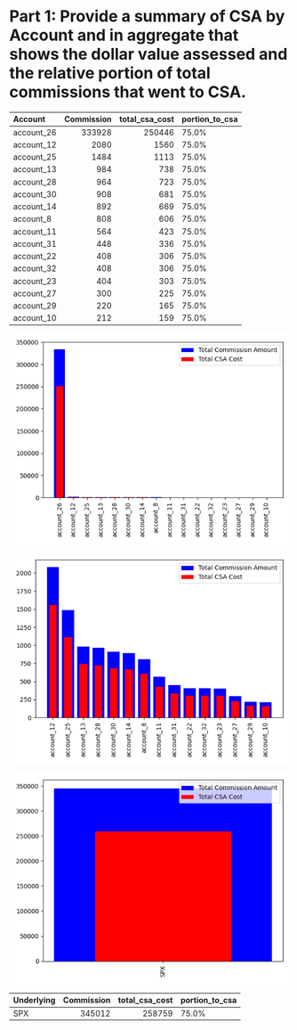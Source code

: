 # Part 1:  Provide a summary of CSA by Account and in aggregate that shows the dollar value assessed and the relative portion of total commissions that went to CSA.

| Account    |   Commission |   total_csa_cost | portion_to_csa   |
|:-----------|-------------:|-----------------:|:-----------------|
| account_26 |       333928 |           250446 | 75.0%            |
| account_12 |         2080 |             1560 | 75.0%            |
| account_25 |         1484 |             1113 | 75.0%            |
| account_13 |          984 |              738 | 75.0%            |
| account_28 |          964 |              723 | 75.0%            |
| account_30 |          908 |              681 | 75.0%            |
| account_14 |          892 |              669 | 75.0%            |
| account_8  |          808 |              606 | 75.0%            |
| account_11 |          564 |              423 | 75.0%            |
| account_31 |          448 |              336 | 75.0%            |
| account_22 |          408 |              306 | 75.0%            |
| account_32 |          408 |              306 | 75.0%            |
| account_23 |          404 |              303 | 75.0%            |
| account_27 |          300 |              225 | 75.0%            |
| account_29 |          220 |              165 | 75.0%            |
| account_10 |          212 |              159 | 75.0%            |

![Summary by Account](./img/Account_csa_summary.png)

![Summary by Account w/o account_26](./img/account_csa_summary_no_26.png)

![Summary by Underlying](./img/Underlying_csa_summary.png)

| Underlying   |   Commission |   total_csa_cost | portion_to_csa   |
|:-------------|-------------:|-----------------:|:-----------------|
| SPX          |       345012 |           258759 | 75.0%            |

